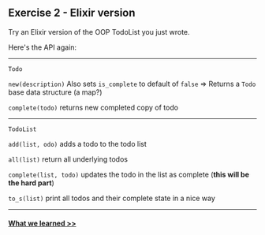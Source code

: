 ## Exercise 2 - Elixir version

Try an Elixir version of the OOP TodoList you just wrote.

Here's the API again:

------------

`Todo`

`new(description)` Also sets `is_complete` to default of `false` => Returns a `Todo` base data structure (a map?)

`complete(todo)` returns new completed copy of todo

---------------

`TodoList`

`add(list, odo)` adds a todo to the todo list

`all(list)` return all underlying todos

`complete(list, todo)` updates the todo in the list as complete (**this will be the hard part**)

`to_s(list)` print all todos and their complete state in a nice way

-----------------



#### [What we learned >>](../conclusions.md)